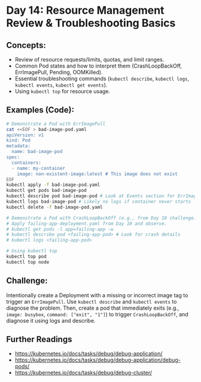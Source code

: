 # **Day 14: Resource Management Review & Troubleshooting Basics**

## **Concepts:**
* Review of resource requests/limits, quotas, and limit ranges.
* Common Pod states and how to interpret them (CrashLoopBackOff, ErrImagePull, Pending, OOMKilled).
* Essential troubleshooting commands (`kubectl describe`, `kubectl logs`, `kubectl events`, `kubectl get events`).
* Using `kubectl top` for resource usage.

## **Examples (Code):**
```bash
# Demonstrate a Pod with ErrImagePull
cat <<EOF > bad-image-pod.yaml
apiVersion: v1
kind: Pod
metadata:
  name: bad-image-pod
spec:
  containers:
  - name: my-container
    image: non-existent-image:latest # This image does not exist
EOF
kubectl apply -f bad-image-pod.yaml
kubectl get pods bad-image-pod
kubectl describe pod bad-image-pod # Look at Events section for ErrImagePull
kubectl logs bad-image-pod # Likely no logs if container never starts
kubectl delete -f bad-image-pod.yaml

# Demonstrate a Pod with CrashLoopBackOff (e.g., from Day 10 challenge)
# Apply failing-app-deployment.yaml from Day 10 and observe.
# kubectl get pods -l app=failing-app -w
# kubectl describe pod <failing-app-pod> # Look for crash details
# kubectl logs <failing-app-pod>

# Using kubectl top
kubectl top pod
kubectl top node
```

## **Challenge:** 
Intentionally create a Deployment with a missing or incorrect image tag to trigger an `ErrImagePull`. Use `kubectl describe` and `kubectl events` to diagnose the problem. Then, create a pod that immediately exits (e.g., `image: busybox`, `command: ["exit", "1"]`) to trigger `CrashLoopBackOff`, and diagnose it using logs and describe.

## Further Readings
* https://kubernetes.io/docs/tasks/debug/debug-application/
* https://kubernetes.io/docs/tasks/debug/debug-application/debug-pods/
* https://kubernetes.io/docs/tasks/debug/debug-cluster/